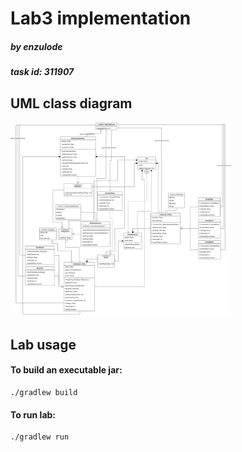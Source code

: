 # Lab3 implementation
##### by enzulode

##### task id: 311907

## UML class diagram
<img src="docs/UML-png-v1.0.1.png" style="background-color: white" height="70%" width="70%"/>

## Lab usage
#### To build an executable jar:
```shell
./gradlew build
```

#### To run lab:
```shell
./gradlew run
```